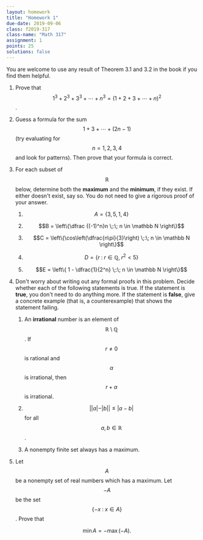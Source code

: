 ```yaml
---
layout: homework
title: "Homework 1"
due-date: 2019-09-06
class: f2019-317
class-name: "Math 317"
assignment: 1
points: 25
solutions: false
---
```


You are welcome to use any result of Theorem 3.1 and 3.2 in the book if you find
them helpful.

1.  Prove that $$1^3 + 2^3 + 3^3 + \cdots + n^3 = (1 + 2 + 3 + \cdots + n)^2$$.
    
2.  Guess a formula for the sum $$1 + 3 + \cdots + (2n - 1)$$ (try evaluating
    for $$n = 1,2,3,4$$ and look for patterns). Then prove that your formula is
    correct.

3.  For each subset of $$\mathbb R$$ below, determine both the
    **maximum** and the **minimum**, if they exist. If either doesn't exist,
    say so. You do not need to give a rigorous proof of your answer.
    
    1.  $$A = \{ 3, 5, 1, 4 \}$$
    
    2.  $$B = \left\{\dfrac {(-1)^n}n \;:\; n \in \mathbb N \right\}$$
    
    3.  $$C = \left\{\cos\left(\dfrac{n\pi}{3}\right) \;:\; n \in \mathbb N \right\}$$
    
    4.  $$D = \{ r \;:\; r \in \mathbb Q,\; r^2 < 5 \}$$
    
    5.  $$E = \left\{ 1 - \dfrac{1}{2^n} \;:\; n \in \mathbb N \right\}$$
    
4.  Don't worry about writing out any formal proofs in this problem. Decide
    whether each of the following statements is true. If the statement is **true**,
    you don't need to do anything more. If the statement is **false**, give a
    concrete example (that is, a counterexample) that shows the statement
    failing.
    
    1.  An **irrational** number is an element of $$\mathbb R \setminus \mathbb Q$$. If $$r \ne 0$$ is rational and $$\alpha$$ is irrational, then
        $$r + \alpha$$ is irrational.
        
    2.  $$\vert \vert a \vert - \vert b \vert \vert \le \vert a - b \vert$$ for all $$a, b \in \mathbb R$$.
        
    3.  A nonempty finite set always has a maximum.
    
    
5.  Let $$A$$ be a nonempty set of real numbers which has a maximum. Let
    $$-A$$ be the set $$\{ -x \;:\; x \in A \}$$. Prove that
    
    $$
    \min A = -\max(-A).
    $$

